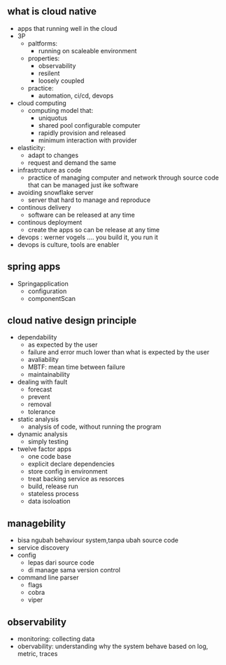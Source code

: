 ## what is cloud native
- apps that running well in the cloud
- 3P
    - paltforms: 
        - running on scaleable environment
    - properties:
        - observability
        - resilent
        - loosely coupled
    - practice:
        - automation, ci/cd, devops
- cloud computing
    - computing model that:
        - uniquotus
        - shared pool configurable computer
        - rapidly provision and released
        - minimum interaction with provider
- elasticity:
    - adapt to changes
    - request and demand the same
- infrastrcuture as code
    - practice of managing computer and network through source code that can be managed just ike software
- avoiding snowflake server
    - server that hard to manage and reproduce
- continous delivery
    - software can be released at any time
- continous deployment
    - create the apps so can be release at any time
- devops : werner vogels .... you build it, you run it
- devops is culture, tools are enabler

## spring apps
- Springapplication
    - configuration
    - componentScan

## cloud native design principle
- dependability
    - as expected by the user
    - failure and error much lower than what is expected by the user
    - avaliability
    - MBTF: mean time between failure
    - maintainability
- dealing with fault
    - forecast
    - prevent
    - removal
    - tolerance
- static analysis
    - analysis of code, without running the program
- dynamic analysis
    - simply testing
- twelve factor apps
    - one code base
    - explicit declare dependencies
    - store config in environment
    - treat backing service as resorces
    - build, release run
    - stateless process
    - data isoloation

## managebility
- bisa ngubah behaviour system,tanpa ubah source code
- service discovery
- config 
    - lepas dari source code
    - di manage sama version control
- command line parser
    - flags
    - cobra
    - viper

## observability
- monitoring: collecting data
- obervability: understanding why the system behave based on log, metric, traces
